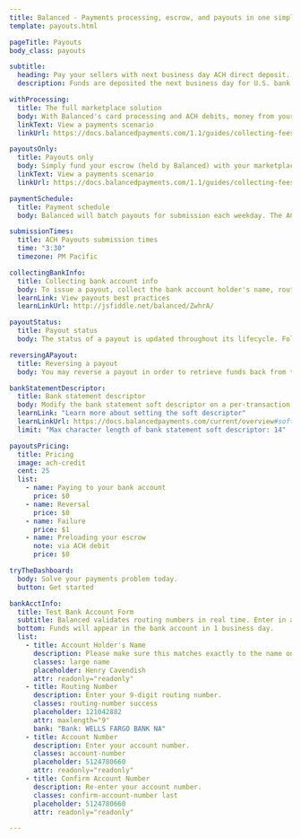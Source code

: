 ```yaml
---
title: Balanced - Payments processing, escrow, and payouts in one simple API | Payouts
template: payouts.html

pageTitle: Payouts
body_class: payouts

subtitle:
  heading: Pay your sellers with next business day ACH direct deposit.
  description: Funds are deposited the next business day for U.S. bank accounts and same business day for Wells Fargo accounts.

withProcessing:
  title: The full marketplace solution
  body: With Balanced's card processing and ACH debits, money from your buyers is placed into an order-specific escrow on behalf of the seller until you're ready to pay out.
  linkText: View a payments scenario
  linkUrl: https://docs.balancedpayments.com/1.1/guides/collecting-fees/

payoutsOnly:
  title: Payouts only
  body: Simply fund your escrow (held by Balanced) with your marketplace's bank account to pay your sellers.
  linkText: View a payments scenario
  linkUrl: https://docs.balancedpayments.com/1.1/guides/collecting-fees/

paymentSchedule:
  title: Payment schedule
  body: Balanced will batch payouts for submission each weekday. The ACH network operates only on banking days, so submission will not occur on bank holidays.

submissionTimes:
  title: ACH Payouts submission times
  time: "3:30"
  timezone: PM Pacific

collectingBankInfo:
  title: Collecting bank account info
  body: To issue a payout, collect the bank account holder's name, routing number, account number, and account type.
  learnLink: View payouts best practices
  learnLinkUrl: http://jsfiddle.net/balanced/ZwhrA/

payoutStatus:
  title: Payout status
  body: The status of a payout is updated throughout its lifecycle. Follow our best practices guide to minimize payout failures.

reversingAPayout:
  title: Reversing a payout
  body: You may reverse a payout in order to retrieve funds back from the seller.

bankStatementDescriptor:
  title: Bank statement descriptor
  body: Modify the bank statement soft descriptor on a per-transaction basis.
  learnLink: "Learn more about setting the soft descriptor"
  learnLinkUrl: https://docs.balancedpayments.com/current/overview#soft-descriptors
  limit: "Max character length of bank statement soft descriptor: 14"

payoutsPricing:
  title: Pricing
  image: ach-credit
  cent: 25
  list:
    - name: Paying to your bank account
      price: $0
    - name: Reversal
      price: $0
    - name: Failure
      price: $1
    - name: Preloading your escrow
      note: via ACH debit
      price: $0

tryTheDashboard:
  body: Solve your payments problem today.
  button: Get started

bankAcctInfo:
  title: Test Bank Account Form
  subtitle: Balanced validates routing numbers in real time. Enter in a routing number below to test this out.
  bottom: Funds will appear in the bank account in 1 business day.
  list:
    - title: Account Holder's Name
      description: Please make sure this matches exactly to the name on your bank account. Otherwise, payouts may experience delays.
      classes: large name
      placeholder: Henry Cavendish
      attr: readonly="readonly"
    - title: Routing Number
      description: Enter your 9-digit routing number.
      classes: routing-number success
      placeholder: 121042882
      attr: maxlength="9"
      bank: "Bank: WELLS FARGO BANK NA"
    - title: Account Number
      description: Enter your account number.
      classes: account-number
      placeholder: 5124780660
      attr: readonly="readonly"
    - title: Confirm Account Number
      description: Re-enter your account number.
      classes: confirm-account-number last
      placeholder: 5124780660
      attr: readonly="readonly"

---
```

